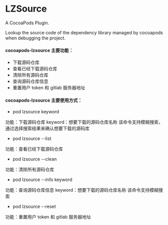 # LZSource
A CocoaPods Plugin.

Lookup the source code of the dependency library managed by cocoapods when debugging the project.

#### cocoapods-lzsource 主要功能：

* 下载源码仓库
* 查看已经下载源码仓库
* 清除所有源码仓库
* 查询源码仓库信息
* 重置用户 token 和 gitlab 服务器地址

#### cocoapods-lzsource 主要使用方式：

* pod lzsource  keyword

功能：下载源码仓库
keyword：想要下载的源码仓库名称
该命令支持模糊搜索，通过选择搜索结果来确认想要下载的源码库

* pod lzsource --list

功能：查看已经下载源码仓库

* pod lzsource --clean

功能：清除所有源码仓库

* pod lzsource --info keyword 

功能：查询源码仓库信息
keyword：想要下载的源码仓库名称
该命令支持模糊搜索

* pod lzsource --reset

功能：重置用户 token 和 gitlab 服务器地址
